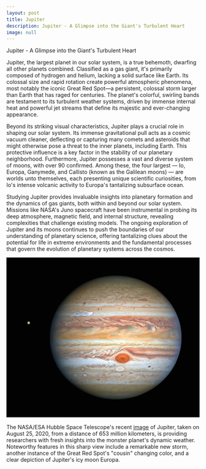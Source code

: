 ```yaml
---
layout: post
title: Jupiter
description: Jupiter - A Glimpse into the Giant's Turbulent Heart
image: null
---
```


Jupiter - A Glimpse into the Giant's Turbulent Heart

Jupiter, the largest planet in our solar system, is a true behemoth, dwarfing all other planets combined. Classified as a gas giant, it's primarily composed of hydrogen and helium, lacking a solid surface like Earth. Its colossal size and rapid rotation create powerful atmospheric phenomena, most notably the iconic Great Red Spot—a persistent, colossal storm larger than Earth that has raged for centuries. The planet's colorful, swirling bands are testament to its turbulent weather systems, driven by immense internal heat and powerful jet streams that define its majestic and ever-changing appearance.

Beyond its striking visual characteristics, Jupiter plays a crucial role in shaping our solar system. Its immense gravitational pull acts as a cosmic vacuum cleaner, deflecting or capturing many comets and asteroids that might otherwise pose a threat to the inner planets, including Earth. This protective influence is a key factor in the stability of our planetary neighborhood. Furthermore, Jupiter possesses a vast and diverse system of moons, with over 90 confirmed. Among these, the four largest — Io, Europa, Ganymede, and Callisto (known as the Galilean moons) — are worlds unto themselves, each presenting unique scientific curiosities, from Io's intense volcanic activity to Europa's tantalizing subsurface ocean.

Studying Jupiter provides invaluable insights into planetary formation and the dynamics of gas giants, both within and beyond our solar system. Missions like NASA's Juno spacecraft have been instrumental in probing its deep atmosphere, magnetic field, and internal structure, revealing complexities that challenge existing models. The ongoing exploration of Jupiter and its moons continues to push the boundaries of our understanding of planetary science, offering tantalizing clues about the potential for life in extreme environments and the fundamental processes that govern the evolution of planetary systems across the cosmos.

![Jupiter](../assets/images/pic05.jpg "Jupiter and Europa")

The NASA/ESA Hubble Space Telescope's recent <a href="https://esahubble.org/images/heic2017a/">image</a>
 of Jupiter, taken on August 25, 2020, from a distance of 653 million kilometers, is providing researchers with fresh insights into the monster planet's dynamic weather. Noteworthy features in this sharp view include a remarkable new storm, another instance of the Great Red Spot's "cousin" changing color, and a clear depiction of Jupiter's icy moon Europa.




